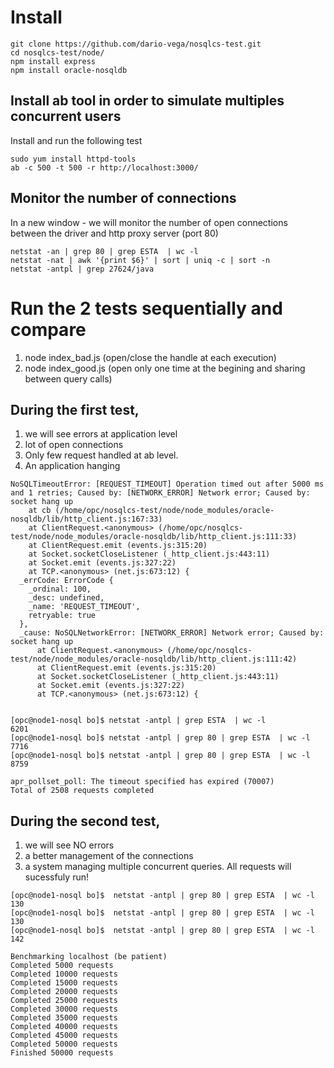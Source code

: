 # Install
````
git clone https://github.com/dario-vega/nosqlcs-test.git
cd nosqlcs-test/node/
npm install express
npm install oracle-nosqldb
````

## Install ab tool in order to simulate multiples concurrent users

Install and run the following test

````
sudo yum install httpd-tools
ab -c 500 -t 500 -r http://localhost:3000/
````

## Monitor the number of connections
In a new window - we will monitor the number of open connections between the driver and http proxy server (port 80)

````
netstat -an | grep 80 | grep ESTA  | wc -l
netstat -nat | awk '{print $6}' | sort | uniq -c | sort -n
netstat -antpl | grep 27624/java
````

# Run the 2 tests sequentially and compare

1) node index_bad.js (open/close the handle at each execution)
2) node index_good.js (open only one time at the begining and sharing between query calls)

## During the first test, 
1. we will see errors at application level
2. lot of open connections
3. Only few request handled at ab level.
4. An application hanging

````
NoSQLTimeoutError: [REQUEST_TIMEOUT] Operation timed out after 5000 ms and 1 retries; Caused by: [NETWORK_ERROR] Network error; Caused by: socket hang up
    at cb (/home/opc/nosqlcs-test/node/node_modules/oracle-nosqldb/lib/http_client.js:167:33)
    at ClientRequest.<anonymous> (/home/opc/nosqlcs-test/node/node_modules/oracle-nosqldb/lib/http_client.js:111:33)
    at ClientRequest.emit (events.js:315:20)
    at Socket.socketCloseListener (_http_client.js:443:11)
    at Socket.emit (events.js:327:22)
    at TCP.<anonymous> (net.js:673:12) {
  _errCode: ErrorCode {
    _ordinal: 100,
    _desc: undefined,
    _name: 'REQUEST_TIMEOUT',
    retryable: true
  },
  _cause: NoSQLNetworkError: [NETWORK_ERROR] Network error; Caused by: socket hang up
      at ClientRequest.<anonymous> (/home/opc/nosqlcs-test/node/node_modules/oracle-nosqldb/lib/http_client.js:111:42)
      at ClientRequest.emit (events.js:315:20)
      at Socket.socketCloseListener (_http_client.js:443:11)
      at Socket.emit (events.js:327:22)
      at TCP.<anonymous> (net.js:673:12) {


[opc@node1-nosql bo]$ netstat -antpl | grep ESTA  | wc -l
6201
[opc@node1-nosql bo]$ netstat -antpl | grep 80 | grep ESTA  | wc -l
7716
[opc@node1-nosql bo]$ netstat -antpl | grep 80 | grep ESTA  | wc -l
8759

apr_pollset_poll: The timeout specified has expired (70007)
Total of 2508 requests completed
````

## During the second test, 
1. we will see NO errors
2. a better management of the connections
3. a system managing multiple concurrent queries. All requests will sucessfuly run!

````
[opc@node1-nosql bo]$  netstat -antpl | grep 80 | grep ESTA  | wc -l
130
[opc@node1-nosql bo]$  netstat -antpl | grep 80 | grep ESTA  | wc -l
130
[opc@node1-nosql bo]$  netstat -antpl | grep 80 | grep ESTA  | wc -l
142

Benchmarking localhost (be patient)
Completed 5000 requests
Completed 10000 requests
Completed 15000 requests
Completed 20000 requests
Completed 25000 requests
Completed 30000 requests
Completed 35000 requests
Completed 40000 requests
Completed 45000 requests
Completed 50000 requests
Finished 50000 requests
  
````
